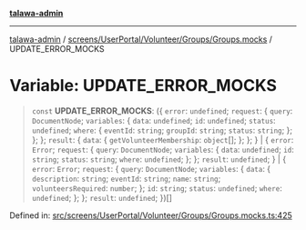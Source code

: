 [**talawa-admin**](../../../../../../README.md)

***

[talawa-admin](../../../../../../README.md) / [screens/UserPortal/Volunteer/Groups/Groups.mocks](../README.md) / UPDATE\_ERROR\_MOCKS

# Variable: UPDATE\_ERROR\_MOCKS

> `const` **UPDATE\_ERROR\_MOCKS**: (\{ `error`: `undefined`; `request`: \{ `query`: `DocumentNode`; `variables`: \{ `data`: `undefined`; `id`: `undefined`; `status`: `undefined`; `where`: \{ `eventId`: `string`; `groupId`: `string`; `status`: `string`; \}; \}; \}; `result`: \{ `data`: \{ `getVolunteerMembership`: `object`[]; \}; \}; \} \| \{ `error`: `Error`; `request`: \{ `query`: `DocumentNode`; `variables`: \{ `data`: `undefined`; `id`: `string`; `status`: `string`; `where`: `undefined`; \}; \}; `result`: `undefined`; \} \| \{ `error`: `Error`; `request`: \{ `query`: `DocumentNode`; `variables`: \{ `data`: \{ `description`: `string`; `eventId`: `string`; `name`: `string`; `volunteersRequired`: `number`; \}; `id`: `string`; `status`: `undefined`; `where`: `undefined`; \}; \}; `result`: `undefined`; \})[]

Defined in: [src/screens/UserPortal/Volunteer/Groups/Groups.mocks.ts:425](https://github.com/gautam-divyanshu/talawa-admin/blob/619e831a8e34de2906df3277eb6df8b5309fb2fc/src/screens/UserPortal/Volunteer/Groups/Groups.mocks.ts#L425)
